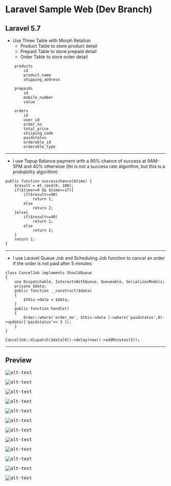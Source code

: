# Laravel Sample Web (Dev Branch)

## Laravel 5.7

- Use Three Table with Morph Relation
  * Product Table to store product detail
  * Prepaid Table to store prepaid detail
  * Order Table to store order detail
```
    products
        id
        product_name
        shipping_address
    
    prepaids
        id
        mobile_number
        value

    orders
        id
        user_id
        order_no
        total_price
        shiiping_code
        paidstatus
        orderable_id
        orderable_type
``` 
----------
- I use Topup Balance payment with a 90% chance of success at 9AM-5PM and 40% 
otherwise (thi is not a success rate algorithm, but this is a probability algorithm)
```
public function successchance($time) {  
    $result = mt_rand(0, 100);
    if($time>=9 && $time<=17){
        if($result<=90)
            return 1;
        else
            return 2;
    }else{
        if($result<=40)
            return 1;
        else
            return 2;
    }
    return 1;
}
```
----------
- I use Laravel Queue Job and  Scheduling Job function to cancel an order if the order is not paid after 5 minutes
```
class CancelJob implements ShouldQueue
{
    use Dispatchable, InteractsWithQueue, Queueable, SerializesModels;
    private $data;
    public function __construct($data)
    {
        $this->data = $data;
    }
    public function handle()
    {
        Order::where('order_no', $this->data )->where('paidstatus',0)->update(['paidstatus'=> 3 ]);
    }
}
```
```
CancelJob::dispatch($data[0])->delay(now()->addMinutes(5));
```
----------

## Preview

<kbd>![alt-text](./screenshoot/welcomepage.png)</kbd>

<kbd>![alt-text](./screenshoot/registerpage.png)</kbd>

<kbd>![alt-text](./screenshoot/loginpage.png)</kbd>

<kbd>![alt-text](./screenshoot/homememberpage.png)</kbd>

<kbd>![alt-text](./screenshoot/topupbalancepage.png)</kbd>

<kbd>![alt-text](./screenshoot/successpage.png)</kbd>

<kbd>![alt-text](./screenshoot/productpage.png)</kbd>

<kbd>![alt-text](./screenshoot/successproductpage.png)</kbd>

<kbd>![alt-text](./screenshoot/orderhistorypage.png)</kbd>

<kbd>![alt-text](./screenshoot/paymentpage.png)</kbd>

<kbd>![alt-text](./screenshoot/paymentstatuschange.png)</kbd>

<kbd>![alt-text](./screenshoot/ordersearch.png)</kbd>